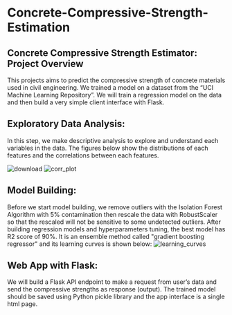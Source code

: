 # Concrete-Compressive-Strength-Estimation
## Concrete Compressive Strength Estimator: Project Overview
This projects aims to predict the compressive strength of concrete materials used in civil engineering. We trained a model on a dataset from the “UCI Machine Learning Repository”. We will train a regression model on the data and then build a very simple client interface with Flask.

## Exploratory Data Analysis:
In this step, we make descriptive analysis to explore and understand each variables in the data. The figures below show the distributions of each features and the correlations between each features.

![download](https://user-images.githubusercontent.com/105801284/204357736-e3917c26-bad2-4490-9d2a-4fb0732ce9b8.png)
![corr_plot](https://user-images.githubusercontent.com/105801284/204357802-e4aad9a9-76cf-4453-9ad1-ae207ceafcd7.png)

## Model Building:
Before we start model building, we remove outliers with the Isolation Forest Algorithm with 5% contamination then rescale the data with RobustScaler so that the rescaled will not be sensitive to some undetected outliers. After building regression models and hyperparameters tuning, the best model has R2 score of 90%. It is an ensemble method called "gradient boosting regressor" and its learning curves is shown below:
![learning_curves](https://user-images.githubusercontent.com/105801284/204358218-00d270b8-ca7b-4fa9-b817-a59190d71bb5.png)

## Web App with Flask:
We will build a Flask API endpoint to make a request from user’s data and send the compressive strengths as response (output). The trained model should be saved using Python pickle library and the app interface is a single html page.
